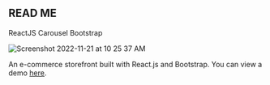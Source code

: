 ## READ ME

ReactJS Carousel Bootstrap

![Screenshot 2022-11-21 at 10 25 37 AM](https://user-images.githubusercontent.com/92414210/203132156-bbeaf98b-9def-42a7-8f7e-23198365b59c.png)


An e-commerce storefront built with React.js and Bootstrap.
You can view a demo <a href="https://www.youtube.com/watch?v=y3uBpLBe19Q&feature=youtu.be">here</a>.
